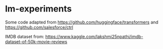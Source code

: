 # lm-experiments

Some code adapted from https://github.com/huggingface/transformers and https://github.com/salesforce/ctrl

IMDB dataset from: https://www.kaggle.com/lakshmi25npathi/imdb-dataset-of-50k-movie-reviews
